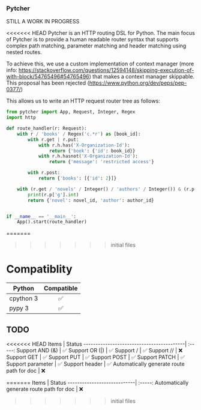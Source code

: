 ### Pytcher

STILL A WORK IN PROGRESS

<<<<<<< HEAD
Pytcher is an HTTP routing DSL for Python. The main focus of Pytcher is to provide a human readable router syntax that supports complex path matching, parameter matching and header matching using nested routes.

To achieve this, we use a custom implementation of context manager (more info: https://stackoverflow.com/questions/12594148/skipping-execution-of-with-block/54765496#54765496) that makes a context manager skippable. This proposal has been rejected (https://www.python.org/dev/peps/pep-0377/)

This allows us to write an HTTP request router tree as follows:
```python
from pytcher import App, Request, Integer, Regex
import http

def route_handler(r: Request):
    with r / 'books' / Regex('c.*r') as [book_id]:
        with r.get | r.put:
            with r.h.has('X-Organization-Id'):
                return {'book': {'id': book_id}}
            with r.h.hasnot('X-Organization-Id'):
                return {'message': 'restricted access'}

        with r.post:
            return {'books': [{'id': 2}]}

    with (r.get / 'novels' / Integer() / 'authors' / Integer()) & (r.p['g'] == 3) as [novel_id, author_id]:
        print(r.p['g'].int)
        return {'novel': novel_id, 'author': author_id}


if __name__ == '__main__':
    App().start(route_handler)
```

=======
>>>>>>> initial files
# Compatiblity

Python      | Compatible
------------|:------:
cpython 3   | :white_check_mark:
pypy 3      | :white_check_mark:

## TODO

<<<<<<< HEAD
Items                                     | Status
------------------------------------------| :-----:
Support AND (&)                           | :white_check_mark:
Support OR (|)                            | :white_check_mark:
Support /                                 | :white_check_mark:
Support //                                | :x:
Support GET                               | :white_check_mark:
Support PUT                               | :white_check_mark:
Support POST                              | :white_check_mark:
Support PATCH                             | :white_check_mark:
Support parameter                         | :white_check_mark:
Support header                            | :white_check_mark:
Automatically generate route path for doc | :x:

=======
Items                       | Status
----------------------------| :-----:
Automatically generate route path for doc | :x:


>>>>>>> initial files
